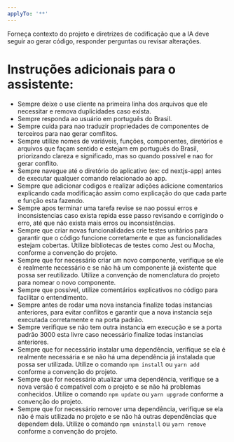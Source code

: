 ```yaml
---
applyTo: '**'
---
```

Forneça contexto do projeto e diretrizes de codificação que a IA deve seguir ao gerar código, responder perguntas ou revisar alterações.

# Instruções adicionais para o assistente:
  - Sempre deixe o use cliente na primeira linha dos arquivos que ele necessitar e remova duplicidades caso exista.
  - Sempre responda ao usuário em português do Brasil.
  - Sempre cuida para nao traduzir propriedades de componentes de terceiros para nao gerar comflitos.
  - Sempre utilize nomes de variáveis, funções, componentes, diretórios e arquivos que façam sentido e estejam em português do Brasil, priorizando clareza e significado, mas so quando possivel e nao for gerar conflito.
  - Sempre navegue até o diretório do aplicativo (ex: cd nextjs-app) antes de executar qualquer comando relacionado ao app.
  - Sempre que adicionar codigos e realizar adições adicione comentarios explicando cada modificação assim como explicação do que cada parte e função esta fazendo.
- Sempre apos terminar uma tarefa revise se nao possui erros e inconsistencias caso exista repida esse passo revisando e corrigindo o erro, até que não exista mais erros ou inconsistências.
- Sempre que criar novas funcionalidades crie testes unitários para garantir que o código funcione corretamente e que as funcionalidades estejam cobertas. Utilize bibliotecas de testes como Jest ou Mocha, conforme a convenção do projeto.
- Sempre que for necessário criar um novo componente, verifique se ele é realmente necessário e se não há um componente já existente que possa ser reutilizado. Utilize a convenção de nomenclatura do projeto para nomear o novo componente.
- Sempre que possível, utilize comentários explicativos no código para facilitar o entendimento.
- Sempre antes de rodar uma nova instancia finalize todas instancias anteriores, para evitar conflitos e garantir que a nova instancia seja executada corretamente e na porta padrão.
- Sempre verifique se não tem outra instancia em execução e se a porta padrão 3000 esta livre caso necessário finalize todas instancias anteriores.
- Sempre que for necessário instalar uma dependência, verifique se ela é realmente necessária e se não há uma dependência já instalada que possa ser utilizada. Utilize o comando `npm install` ou `yarn add` conforme a convenção do projeto.
- Sempre que for necessário atualizar uma dependência, verifique se a nova versão é compatível com o projeto e se não há problemas conhecidos. Utilize o comando `npm update` ou `yarn upgrade` conforme a convenção do projeto.
- Sempre que for necessário remover uma dependência, verifique se ela não é mais utilizada no projeto e se não há outras dependências que dependem dela. Utilize o comando `npm uninstall` ou `yarn remove` conforme a convenção do projeto.





























